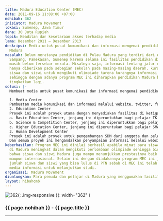 ```yaml
---
title: Madura Education Center (MEC)
date: 2011-09-16 11:08:00 +07:00
nohibah: 362
inisiator: Madura Movement
lokasi: Sumenep, Jawa Timur
dana: 30 Juta Rupiah
topik: Keadilan dan kesetaraan akses terhadap media
lama: Desember 2011 – Desember 2013
deskripsi: Media untuk pusat komunikasi dan informasi mengenai pendidikan bagi pelajar
  Madura
masalah: Belum meratanya pendidikan di Pulau Madura yang terdiri dari wilayah Bangkalan,
  Sampang, Pamekasan, Sumenep karena selama ini fasilitas pendidikan di wilayah tersebut
  masih belum tersebar merata. Misalnya saja, informasi tentang jalur masuk universitas
  hanya diberikan pada sebagian sekolah pada masing-masing daerah, kurang berminatnya
  siswa dan siswi untuk mengikuti olimpiade karena kurangnya informasi di sekolah
  sehingga dengan adanya program MEC ini diharapkan pendidikan Madura bisa lebih di
  tingkatkan lagi.
solusi: |-
  Membuat media untuk pusat komunikasi dan informasi mengenai pendidikan bagi pelajar Madura, dengan beberapa rincian proyek:

  1. Media Center
  Pembuatan media komunikasi dan informasi melalui website, twitter, facebook, dan email dari MEC. Selain itu, para pelajar Madura yang ingin menikmati fasilitas dari MEC mendaftarkan diri ke SMS center untuk mendapatkan informasi pendidikan yang dibutuhkan sesuai jenjangnya, misalnya siswa kelas 3 SMU akan mendapat informasi lanjutan studi, siswa SMP akan mendapatkan informasi lomba, dll. Sedangkan SMS center yang dipakai menggunakan modem yang terkoneksi dengan provider yang menyediakan SMS gratis unlimited.
  2. Education Center
  Proyek ini adalah proyek utama dengan menyediakan fasilitas di ketiga jenjang yang ada:
  a. Basic Education Center, jenjang ini diperuntukkan bagi pelajar TK – SD kelas 4 realisasinya dengan mengajar bahasa inggris, penggunaan computer dan matematika ketika libur perkuliahan di sekolah – sekolah dan panti asuhan.
  b. Science & Competition Center, jenjang ini diperuntukkan bagi pelajar SD kelas 5 sampai pelajar SMA kelas 2 yang ingin berprestasi akademik di luar sekolah dengan memenangkan lomba. Akan diadakan talk show dan pendampingan oleh pemuda Madura yang sudah pernah berprestasi sebelumnya.
  c. Higher Education Center, jenjang ini diperuntukan bagi pelajar SMA yang ingin mendapatkan infomasi kelanjutan studi.
  3. Human Development Center
  Proyek ini adalah proyek untuk pengembangan SDM dari anggota dan pelajar Madura yang mendaftarkan diri di MEC.
  Dan semua proyek ini mengandalkan penyampaian informasi melalui website dan social media serta sms center. Proyek ini akan memberikan manfaat bagi para pemuda dan pelajar di Madura yang menggunakan fasilitas ini atau yang menjadi target proyek.Lokasinya di seluruh wilayah Madura agar informasinya bisa tersebar merata.
keberhasilan: Program MEC ini dinilai berhasil apabila minat para siswa dan siswi
  di Madura meningkat dalam mengikuti perlombaan olimpiade sehingga bisa membuktikan
  bahwa siswa dan siswi Madura juga mampu menunjukkan prestasinya baik di kancah nasional
  maupun internasional. Selain ini dengan diadakannya program MEC ini juga mampu meningkatkan
  jumlah siswa dan siswi yang bisa lulus di PTN sebab di MEC ini telah disediakan
  media informasi untuk melanjutkan studi.
organisasi: Madura Movement
diuntungkan: Para pemuda dan pelajar di Madura yang menggunakan fasilitas ini atau yang menjadi target proyek.Lokasinya di seluruh wilayah Madura agar informasinya bisa tersebar merata.
layout: hibahcmb
---
```


![362](/static/img/hibahcmb/362.png){: .img-responsive }{: width="362" }

### {{ page.nohibah }} - {{ page.title }}

---

